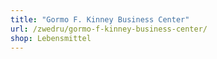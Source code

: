 ```yaml
---
title: "Gormo F. Kinney Business Center"
url: /zwedru/gormo-f-kinney-business-center/
shop: Lebensmittel
---
```

